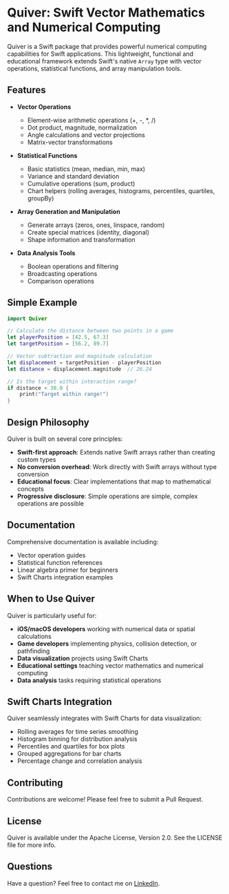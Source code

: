 # Quiver: Swift Vector Mathematics and Numerical Computing

Quiver is a Swift package that provides powerful numerical computing capabilities for Swift applications. This lightweight, functional and educational framework extends Swift's native `Array` type with vector operations, statistical functions, and array manipulation tools.

## Features

* **Vector Operations**
  * Element-wise arithmetic operations (+, -, *, /)
  * Dot product, magnitude, normalization
  * Angle calculations and vector projections
  * Matrix-vector transformations

* **Statistical Functions**
  * Basic statistics (mean, median, min, max)
  * Variance and standard deviation
  * Cumulative operations (sum, product)
  * Chart helpers (rolling averages, histograms, percentiles, quartiles, groupBy)

* **Array Generation and Manipulation**
  * Generate arrays (zeros, ones, linspace, random)
  * Create special matrices (identity, diagonal)
  * Shape information and transformation

* **Data Analysis Tools**
  * Boolean operations and filtering
  * Broadcasting operations
  * Comparison operations

## Simple Example

```swift
import Quiver

// Calculate the distance between two points in a game
let playerPosition = [42.5, 67.3]
let targetPosition = [56.2, 89.7]

// Vector subtraction and magnitude calculation
let displacement = targetPosition - playerPosition
let distance = displacement.magnitude  // 26.24

// Is the target within interaction range?
if distance < 30.0 {
    print("Target within range!")
}
```

## Design Philosophy

Quiver is built on several core principles:

* **Swift-first approach**: Extends native Swift arrays rather than creating custom types
* **No conversion overhead**: Work directly with Swift arrays without type conversion
* **Educational focus**: Clear implementations that map to mathematical concepts
* **Progressive disclosure**: Simple operations are simple, complex operations are possible

## Documentation

Comprehensive documentation is available including:
* Vector operation guides
* Statistical function references
* Linear algebra primer for beginners
* Swift Charts integration examples

## When to Use Quiver

Quiver is particularly useful for:

* **iOS/macOS developers** working with numerical data or spatial calculations
* **Game developers** implementing physics, collision detection, or pathfinding
* **Data visualization** projects using Swift Charts
* **Educational settings** teaching vector mathematics and numerical computing
* **Data analysis** tasks requiring statistical operations

## Swift Charts Integration

Quiver seamlessly integrates with Swift Charts for data visualization:
* Rolling averages for time series smoothing
* Histogram binning for distribution analysis
* Percentiles and quartiles for box plots
* Grouped aggregations for bar charts
* Percentage change and correlation analysis

## Contributing

Contributions are welcome! Please feel free to submit a Pull Request.

## License

Quiver is available under the Apache License, Version 2.0. See the LICENSE file for more info.

## Questions

Have a question? Feel free to contact me on [LinkedIn](https://www.linkedin.com/in/waynebishop).
